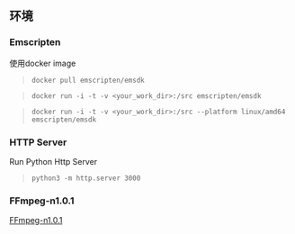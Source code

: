 


## 环境

### Emscripten
使用docker image
> `docker pull emscripten/emsdk`

> `docker run -i -t -v <your_work_dir>:/src emscripten/emsdk`

> `docker run -i -t -v <your_work_dir>:/src --platform linux/amd64 emscripten/emsdk`


### HTTP Server

Run Python Http Server
    
> `python3 -m http.server 3000`


### FFmpeg-n1.0.1
[FFmpeg-n1.0.1](https://github.com/FFmpeg/FFmpeg/releases?after=n1.1)

